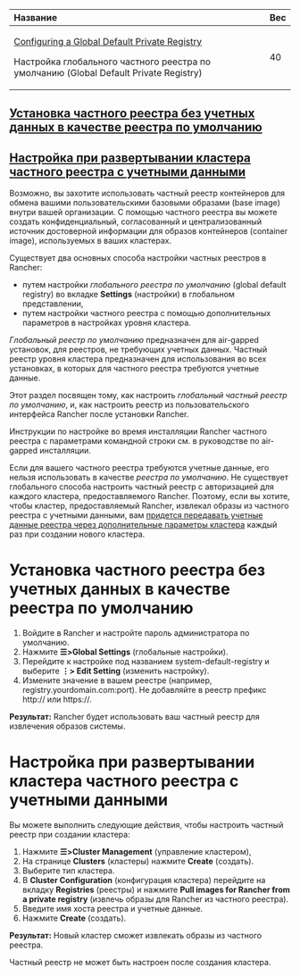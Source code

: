 ﻿


|**Название**|**Вес**|
| :- | :- |
|<p>[Configuring a Global Default Private Registry](https://github.com/rancher/docs/blob/master/content/rancher/v2.6/en/admin-settings/config-private-registry/_index.md) </p><p>Настройка глобального частного реестра по умолчанию (Global Default Private Registry)</p>|40|


## [Установка частного реестра без учетных данных в качестве реестра по умолчанию](https://github.com/markizz01/test/blob/main/ru/config-private-registry/%D0%9D%D0%B0%D1%81%D1%82%D1%80%D0%BE%D0%B8%CC%86%D0%BA%D0%B0%20%D0%B3%D0%BB%D0%BE%D0%B1%D0%B0%D0%BB%D1%8C%D0%BD%D0%BE%D0%B3%D0%BE%20%D1%87%D0%B0%D1%81%D1%82%D0%BD%D0%BE%D0%B3%D0%BE%20%D1%80%D0%B5%D0%B5%D1%81%D1%82%D1%80%D0%B0%20%D0%BF%D0%BE%20%D1%83%D0%BC%D0%BE%D0%BB%D1%87%D0%B0%D0%BD%D0%B8%D1%8E%20.md#%D1%83%D1%81%D1%82%D0%B0%D0%BD%D0%BE%D0%B2%D0%BA%D0%B0-%D1%87%D0%B0%D1%81%D1%82%D0%BD%D0%BE%D0%B3%D0%BE-%D1%80%D0%B5%D0%B5%D1%81%D1%82%D1%80%D0%B0-%D0%B1%D0%B5%D0%B7-%D1%83%D1%87%D0%B5%D1%82%D0%BD%D1%8B%D1%85-%D0%B4%D0%B0%D0%BD%D0%BD%D1%8B%D1%85-%D0%B2-%D0%BA%D0%B0%D1%87%D0%B5%D1%81%D1%82%D0%B2%D0%B5-%D1%80%D0%B5%D0%B5%D1%81%D1%82%D1%80%D0%B0-%D0%BF%D0%BE-%D1%83%D0%BC%D0%BE%D0%BB%D1%87%D0%B0%D0%BD%D0%B8%D1%8E-1)
## [Настройка при развертывании кластера частного реестра с учетными данными](https://github.com/markizz01/test/blob/main/ru/config-private-registry/%D0%9D%D0%B0%D1%81%D1%82%D1%80%D0%BE%D0%B8%CC%86%D0%BA%D0%B0%20%D0%B3%D0%BB%D0%BE%D0%B1%D0%B0%D0%BB%D1%8C%D0%BD%D0%BE%D0%B3%D0%BE%20%D1%87%D0%B0%D1%81%D1%82%D0%BD%D0%BE%D0%B3%D0%BE%20%D1%80%D0%B5%D0%B5%D1%81%D1%82%D1%80%D0%B0%20%D0%BF%D0%BE%20%D1%83%D0%BC%D0%BE%D0%BB%D1%87%D0%B0%D0%BD%D0%B8%D1%8E%20.md#%D0%BD%D0%B0%D1%81%D1%82%D1%80%D0%BE%D0%B9%D0%BA%D0%B0-%D0%BF%D1%80%D0%B8-%D1%80%D0%B0%D0%B7%D0%B2%D0%B5%D1%80%D1%82%D1%8B%D0%B2%D0%B0%D0%BD%D0%B8%D0%B8-%D0%BA%D0%BB%D0%B0%D1%81%D1%82%D0%B5%D1%80%D0%B0-%D1%87%D0%B0%D1%81%D1%82%D0%BD%D0%BE%D0%B3%D0%BE-%D1%80%D0%B5%D0%B5%D1%81%D1%82%D1%80%D0%B0-%D1%81-%D1%83%D1%87%D0%B5%D1%82%D0%BD%D1%8B%D0%BC%D0%B8-%D0%B4%D0%B0%D0%BD%D0%BD%D1%8B%D0%BC%D0%B8-1)


Возможно, вы захотите использовать частный реестр контейнеров для обмена вашими пользовательскими базовыми образами (base image) внутри вашей организации. С помощью частного реестра вы можете создать конфиденциальный, согласованный и централизованный источник достоверной информации  для образов контейнеров (container image), используемых в ваших кластерах.

Существует два основных способа настройки частных реестров в Rancher: 

- путем настройки *глобального реестра по умолчанию* (global default registry) во вкладке **Settings** (настройки) в глобальном представлении,
- путем настройки частного реестра с помощью дополнительных параметров в настройках уровня кластера. 

*Глобальный реестр по умолчанию* предназначен для air-gapped установок, для реестров, не требующих учетных данных. Частный реестр уровня кластера предназначен для использования во всех установках, в которых для частного реестра требуются учетные данные.

  Этот раздел посвящен тому, как настроить *глобальный частный реестр по умолчанию*, и, как настроить реестр из пользовательского интерфейса Rancher после установки Rancher.

Инструкции по настройке во время инсталляции Rancher частного реестра с параметрами командной строки см. в руководстве по air-gapped инсталляции.

Если для вашего частного реестра требуются учетные данные, его нельзя использовать в качестве *реестра по умолчанию*. Не существует глобального способа настроить частный реестр с авторизацией для каждого кластера, предоставляемого Rancher. Поэтому, если вы хотите, чтобы кластер, предоставляемый Rancher, извлекал образы из частного реестра с учетными данными, вам [придется передавать учетные данные реестра через дополнительные параметры кластера](https://github.com/markizz01/test/blob/main/ru/config-private-registry/%D0%9D%D0%B0%D1%81%D1%82%D1%80%D0%BE%D0%B8%CC%86%D0%BA%D0%B0%20%D0%B3%D0%BB%D0%BE%D0%B1%D0%B0%D0%BB%D1%8C%D0%BD%D0%BE%D0%B3%D0%BE%20%D1%87%D0%B0%D1%81%D1%82%D0%BD%D0%BE%D0%B3%D0%BE%20%D1%80%D0%B5%D0%B5%D1%81%D1%82%D1%80%D0%B0%20%D0%BF%D0%BE%20%D1%83%D0%BC%D0%BE%D0%BB%D1%87%D0%B0%D0%BD%D0%B8%D1%8E%20.md#%D0%BD%D0%B0%D1%81%D1%82%D1%80%D0%BE%D0%B9%D0%BA%D0%B0-%D0%BF%D1%80%D0%B8-%D1%80%D0%B0%D0%B7%D0%B2%D0%B5%D1%80%D1%82%D1%8B%D0%B2%D0%B0%D0%BD%D0%B8%D0%B8-%D0%BA%D0%BB%D0%B0%D1%81%D1%82%D0%B5%D1%80%D0%B0-%D1%87%D0%B0%D1%81%D1%82%D0%BD%D0%BE%D0%B3%D0%BE-%D1%80%D0%B5%D0%B5%D1%81%D1%82%D1%80%D0%B0-%D1%81-%D1%83%D1%87%D0%B5%D1%82%D0%BD%D1%8B%D0%BC%D0%B8-%D0%B4%D0%B0%D0%BD%D0%BD%D1%8B%D0%BC%D0%B8-1) каждый раз при создании нового кластера.
# Установка частного реестра без учетных данных в качестве реестра по умолчанию
1. Войдите в Rancher и настройте пароль администратора по умолчанию.
2. Нажмите **☰>Global Settings** (глобальные настройки).
3. Перейдите к  настройке под названием   system-default-registry  и выберите **⋮> Edit Setting** (изменить настройку).
4. Измените значение в вашем реестре (например, registry.yourdomain.com:port). Не добавляйте в реестр префикс http:// или https://.

**Результат:** Rancher будет использовать ваш частный реестр для извлечения образов системы.
# Настройка при развертывании кластера частного реестра с учетными данными 
Вы можете выполнить следующие действия, чтобы настроить частный реестр при создании кластера:

1. Нажмите **☰>Cluster Management** (управление кластером),
2. На странице **Clusters** (кластеры) нажмите **Create** (создать).
3. Выберите тип кластера.
4. В **Cluster Configuration** (конфигурация кластера) перейдите на вкладку **Registries** (реестры) и нажмите **Pull images for Rancher from a private registry** (извлечь образы для Rancher из частного реестра).
5. Введите имя хоста реестра и учетные данные.
6. Нажмите **Create** (создать).

**Результат:** Новый кластер сможет извлекать образы из частного реестра.

Частный реестр не может быть настроен после создания кластера.


